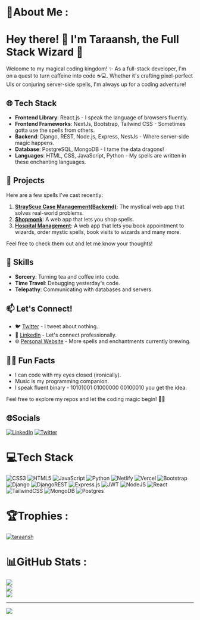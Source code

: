 # 💫About Me :
# Hey there! 👋 I'm Taraansh, the Full Stack Wizard 🚀

Welcome to my magical coding kingdom! ✨ As a full-stack developer, I'm on a quest to turn caffeine into code ☕💻. Whether it's crafting pixel-perfect UIs or conjuring server-side spells, I'm always up for a coding adventure!

## 🌐 Tech Stack

- **Frontend Library**: React.js - I speak the language of browsers fluently.
- **Frontend Frameworks**: NextJs, Bootstrap, Tailwind CSS - Sometimes gotta use the spells from others.
- **Backend**: Django, REST, Node.js, Express, NestJs - Where server-side magic happens.
- **Database**: PostgreSQL, MongoDB - I tame the data dragons!
- **Languages**: HTML, CSS, JavaScript, Python - My spells are written in these enchanting languages.

## 🚀 Projects

Here are a few spells I've cast recently:

1. **[StrayScue Case Management(Backend)](#)**: The mystical web app that solves real-world problems.
2. **[Shopmonk](#)**: A web app that lets you shop spells.
3. **[Hospital Management](#)**: A web app that lets you book appointment to wizards, order mystic spells, book visits to wizards and many more.

Feel free to check them out and let me know your thoughts!

## 🤹 Skills

- **Sorcery**: Turning tea and coffee into code.
- **Time Travel**: Debugging yesterday's code.
- **Telepathy**: Communicating with databases and servers.

## 📫 Let's Connect!

- 🐦 [Twitter](https://twitter.com/taraansh11) - I tweet about nothing.
- 💼 [LinkedIn](www.linkedin.com/in/taraansh-nandwani-12a303247) - Let's connect professionally.
- 🌐 [Personal Website](https://taraansh-portfolio.vercel.app/) - More spells and enchantments currently brewing.

## 🧙‍♂️ Fun Facts

- I can code with my eyes closed (ironically).
- Music is my programming companion.
- I speak fluent binary - 10101001 01000000 00100010 you get the idea.

Feel free to explore my repos and let the coding magic begin! 🔮✨

## 🌐Socials
[![LinkedIn](https://img.shields.io/badge/LinkedIn-%230077B5.svg?logo=linkedin&logoColor=white)](https://linkedin.com/in/www.linkedin.com/in/taraansh-nandwani-12a303247) [![Twitter](https://img.shields.io/badge/Twitter-%231DA1F2.svg?logo=Twitter&logoColor=white)](https://twitter.com/https://twitter.com/taraansh11) 

# 💻Tech Stack
![CSS3](https://img.shields.io/badge/css3-%231572B6.svg?style=flat&logo=css3&logoColor=white) ![HTML5](https://img.shields.io/badge/html5-%23E34F26.svg?style=flat&logo=html5&logoColor=white) ![JavaScript](https://img.shields.io/badge/javascript-%23323330.svg?style=flat&logo=javascript&logoColor=%23F7DF1E) ![Python](https://img.shields.io/badge/python-3670A0?style=flat&logo=python&logoColor=ffdd54) ![Netlify](https://img.shields.io/badge/netlify-%23000000.svg?style=flat&logo=netlify&logoColor=#00C7B7) ![Vercel](https://img.shields.io/badge/vercel-%23000000.svg?style=flat&logo=vercel&logoColor=white) ![Bootstrap](https://img.shields.io/badge/bootstrap-%23563D7C.svg?style=flat&logo=bootstrap&logoColor=white) ![Django](https://img.shields.io/badge/django-%23092E20.svg?style=flat&logo=django&logoColor=white) ![DjangoREST](https://img.shields.io/badge/DJANGO-REST-ff1709?style=flat&logo=django&logoColor=white&color=ff1709&labelColor=gray) ![Express.js](https://img.shields.io/badge/express.js-%23404d59.svg?style=flat&logo=express&logoColor=%2361DAFB) ![JWT](https://img.shields.io/badge/JWT-black?style=flat&logo=JSON%20web%20tokens) ![NodeJS](https://img.shields.io/badge/node.js-6DA55F?style=flat&logo=node.js&logoColor=white) ![React](https://img.shields.io/badge/react-%2320232a.svg?style=flat&logo=react&logoColor=%2361DAFB) ![TailwindCSS](https://img.shields.io/badge/tailwindcss-%2338B2AC.svg?style=flat&logo=tailwind-css&logoColor=white) ![MongoDB](https://img.shields.io/badge/MongoDB-%234ea94b.svg?style=flat&logo=mongodb&logoColor=white) ![Postgres](https://img.shields.io/badge/postgres-%23316192.svg?style=flat&logo=postgresql&logoColor=white)

# 🏆Trophies :
<p align="left"> <a href="https://github.com/ryo-ma/github-profile-trophy"><img src="https://github-profile-trophy.vercel.app/?username=taraansh" alt="taraansh" /></a> </p>

# 📊GitHub Stats :
![](https://github-readme-stats.vercel.app/api?username=Taraansh&theme=radical&hide_border=false&include_all_commits=false&count_private=false)<br/>
![](https://github-readme-streak-stats.herokuapp.com/?user=Taraansh&theme=radical&hide_border=false)<br/>
![](https://github-readme-stats.vercel.app/api/top-langs/?username=Taraansh&theme=radical&hide_border=false&include_all_commits=false&count_private=false&layout=compact)

---
[![](https://visitcount.itsvg.in/api?id=Taraansh&icon=0&color=0)](https://visitcount.itsvg.in)
